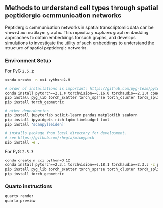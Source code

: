 
## Methods to understand cell types through spatial peptidergic communication networks

Peptidergic communication networks in spatial transcriptomic data can be viewed as multilayer graphs. This repository explores graph embedding approaches to obtain embeddings for such graphs, and develops simulations to investigate the utility of such embeddings to understand the structure of spatial peptidergic networks.  


### Environment Setup

For PyG `2.5.1`:

```bash
conda create -n cci python=3.9

# order of installations is important: https://github.com/pyg-team/pytorch_geometric/discussions/7866#discussioncomment-7970609
conda install pytorch==2.1.0 torchvision==0.16.0 torchaudio==2.1.0 cpuonly -c pytorch
pip install pyg_lib torch_scatter torch_sparse torch_cluster torch_spline_conv -f https://data.pyg.org/whl/torch-2.1.0+cpu.html
pip install torch_geometric

# other dependencies
pip install jupyterlab scikit-learn pandas matplotlib seaborn
pip install ipywidgets rich tqdm timebudget toml
pip install 'scanpy[leiden]'

# installs package from local directory for development.
# see https://github.com/rhngla/minpypack 
pip install -e .
```

For PyG `2.5.3`

```bash
conda create n cci python=3.12
conda install pytorch==2.3.1 torchvision==0.18.1 torchaudio==2.3.1 -c pytorch
pip install pyg_lib torch_scatter torch_sparse torch_cluster torch_spline_conv -f https://data.pyg.org/whl/torch-2.3.0+cpu.html
pip install torch_geometric
```


### Quarto instructions

```bash
quarto render
quarto preview
```
